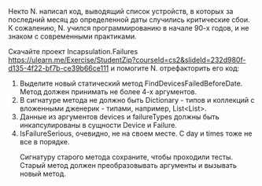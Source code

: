 Некто N. написал код, выводящий список устройств, в которых за последний месяц до определенной даты случились критические сбои.
 К сожалению, N. учился программированию в начале 90-х годов, и не знаком с современными практиками.

Скачайте проект Incapsulation.Failures https://ulearn.me/Exercise/StudentZip?courseId=cs2&slideId=232d980f-d135-4f22-bf7b-ce39b66ce111 
и помогите N. отрефакторить его код:

1. Выделите новый статический метод FindDevicesFailedBeforeDate. Метод должен принимать не более 4-х аргументов. 
2. В сигнатуре метода не должно быть Dictionary - типов и коллекций с вложенными дженерик - типами, например, List<List<object>>.
3. Данные из аргументов devices и failureTypes должны быть инкапсулированы в сущности Device и Failure.
4. IsFailureSerious, очевидно, не на своем месте. С day и times тоже не все в порядке.

Сигнатуру старого метода сохраните, чтобы проходили тесты. Старый метод должен преобразовывать аргументы и вызывать новый метод.
